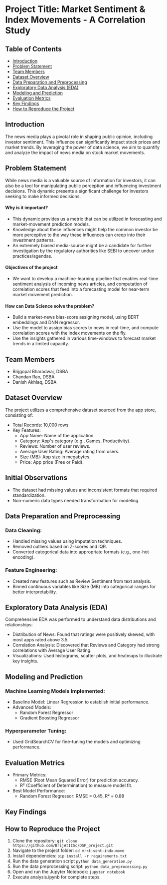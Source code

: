 # Project Title: Market Sentiment & Index Movements - A Correlation Study​

## Table of Contents

- [Introduction](#introduction)
- [Problem Statement](#problem-statement)
- [Team Members](#TeamMembers)
- [Dataset Overview](#dataset-overview)
- [Data Preparation and Preprocessing](#data-preparation-and-preprocessing)
- [Exploratory Data Analysis (EDA)](#exploratory-data-analysis-eda)
- [Modeling and Prediction](#modeling-and-prediction)
- [Evaluation Metrics](#evaluation-metrics)
- [Key Findings](#key-findings)
- [How to Reproduce the Project](#how-to-reproduce-the-project)


## Introduction

The news media plays a pivotal role in shaping public opinion, including investor sentiment. This influence can significantly impact stock prices and market trends. By leveraging the power of data science, we aim to quantify and analyze the impact of news media on stock market movements.

## Problem Statement
While news media is a valuable source of information for investors, it can also be a tool for manipulating public perception and influencing investment decisions. This dynamic presents a significant challenge for investors seeking to make informed decisions.
#### Why is it important?
- This dynamic provides us a metric that can be utilized in forecasting and market-movement prediction models.
- Knowledge about these influences might help the common investor be more perceptive to the way these influences can creep into their investment patterns.
- An extremely biased media-source might be a candidate for further investigation by the regulatory authorities like SEBI to uncover undue practices/agendas.
#### Objectives of the project
- We want to develop a machine-learning pipeline that enables real-time sentiment analysis of incoming news articles, and computation of correlation scores that feed into a forecasting model for near-term market movement prediction.
#### How can Data Science solve the problem?
- Build a market-news bias-score assigning model, using BERT embeddings and DNN regressor.
- Use the model to assign bias scores to news in real-time, and compute correlation scores with the index movements on the fly.
- Use the insights gathered in various time-windows to forecast market trends in a limited capacity.

## Team Members
- Brijgopal Bharadwaj, DSBA
- Chandan Rao, DSBA
- Danish Akhlaq, DSBA


## Dataset Overview

The project utilizes a comprehensive dataset sourced from the app store, consisting of:

- Total Records: 10,000 rows
- Key Features:
    - App Name: Name of the application.
    - Category: App's category (e.g., Games, Productivity).
    - Reviews: Number of user reviews.
    - Average User Rating: Average rating from users.
    - Size (MB): App size in megabytes.
    - Price: App price (Free or Paid).

## Initial Observations
- The dataset had missing values and inconsistent formats that required standardization.
- Non-numeric data types needed transformation for modeling.

## Data Preparation and Preprocessing

### Data Cleaning:
- Handled missing values using imputation techniques.
- Removed outliers based on Z-scores and IQR.
- Converted categorical data into appropriate formats (e.g., one-hot encoding).

### Feature Engineering:
- Created new features such as Review Sentiment from text analysis.
- Binned continuous variables like Size (MB) into categorical ranges for better interpretability.

## Exploratory Data Analysis (EDA)

Comprehensive EDA was performed to understand data distributions and relationships:

- Distribution of News: Found that ratings were positively skewed, with most apps rated above 3.5.
- Correlation Analysis: Discovered that Reviews and Category had strong correlations with Average User Rating.
- Visualizations: Used histograms, scatter plots, and heatmaps to illustrate key insights.

## Modeling and Prediction

### Machine Learning Models Implemented:
- Baseline Model: Linear Regression to establish initial performance.
- Advanced Models:
    - Random Forest Regressor
    - Gradient Boosting Regressor
### Hyperparameter Tuning:
- Used GridSearchCV for fine-tuning the models and optimizing performance.

## Evaluation Metrics

- Primary Metrics:
    - RMSE (Root Mean Squared Error) for prediction accuracy.
    - R² (Coefficient of Determination) to measure model fit.
- Best Model Performance:
    - Random Forest Regressor: RMSE = 0.45, R² = 0.88

## Key Findings



## How to Reproduce the Project

1. Clone the repository:
```git clone https://github.com/BrijAtIISc/DSP_project.git```
2. Navigate to the project folder:
```cd mrkt-sent-indx-move```
3. Install dependencies:
```pip install -r requirements.txt```
4. Run the data generation script
```python data_generation.py```
5. Run the data preprocessing script:
```python data_preprocessing.py```
5. Open and run the Jupyter Notebook:
```jupyter notebook```
6. Execute analysis.ipynb for complete steps.